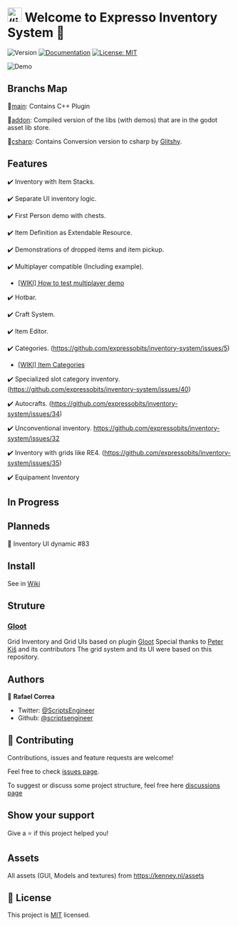 # <img src="https://raw.githubusercontent.com/expressobits/inventory-system/addon/icon.png" alt= “icon” width="32" height="32"> Welcome to Expresso Inventory System 👋
![Version](https://img.shields.io/badge/version-2.1.2-blue.svg?cacheSeconds=2592000)
[![Documentation](https://img.shields.io/badge/documentation-no-red.svg)](https://github.com/ExpressoBits/inventory-system/wiki)
[![License: MIT](https://img.shields.io/badge/License-MIT-yellow.svg)](MIT)

![Demo](https://raw.githubusercontent.com/wiki/ExpressoBits/inventory-system/demo.gif)

## Branchs Map

🪹[main](https://github.com/expressobits/inventory-system/tree/main): Contains C++ Plugin

🪹[addon](https://github.com/expressobits/inventory-system/tree/addon): Compiled version of the libs (with demos) that are in the godot asset lib store.

🪹[csharp](https://github.com/expressobits/inventory-system/tree/csharp): Contains Conversion version to csharp by [Glitshy](https://github.com/Glitshy).


## Features

✔️ Inventory with Item Stacks.

✔️ Separate UI inventory logic.

✔️ First Person demo with chests.

<!-- ✔️ Fully commented core and UI code. -->

✔️ Item Definition as Extendable Resource.

✔️ Demonstrations of dropped items and item pickup.

✔️ Multiplayer compatible (Including example).

  - [[WIKI] How to test multiplayer demo](https://github.com/expressobits/inventory-system/wiki/How-to-test-multiplayer-demo)
 
✔️ Hotbar.

✔️ Craft System.

✔️ Item Editor.

✔️ Categories. (https://github.com/expressobits/inventory-system/issues/5)

  - [[WIKI] Item Categories](https://github.com/expressobits/inventory-system/wiki/Item-Categories)

✔️ Specialized slot category inventory. (https://github.com/expressobits/inventory-system/issues/40)

✔️ Autocrafts. (https://github.com/expressobits/inventory-system/issues/34)

✔️ Unconventional inventory. https://github.com/expressobits/inventory-system/issues/32

✔️ Inventory with grids like RE4. (https://github.com/expressobits/inventory-system/issues/35)

✔️ Equipament Inventory

## In Progress

## Planneds

📅 Inventory UI dynamic #83

## Install
See in [Wiki](https://github.com/ExpressoBits/inventory-system/wiki)

## Struture
### [Gloot](https://github.com/peter-kish/gloot)
Grid Inventory and Grid UIs based on plugin [Gloot](https://github.com/peter-kish/gloot)
Special thanks to [Peter Kiš](https://github.com/peter-kish) and its contributors
The grid system and its UI were based on this repository.

## Authors

👤 **Rafael Correa**
* Twitter: [@ScriptsEngineer](https://twitter.com/ScriptsEngineer)
* Github: [@scriptsengineer](https://github.com/scriptsengineer)

## 🤝 Contributing

Contributions, issues and feature requests are welcome!

Feel free to check [issues page](https://github.com/ExpressoBits/inventory-system/issues).

To suggest or discuss some project structure, feel free here [discussions page](https://github.com/expressobits/inventory-system/discussions)


## Show your support

Give a ⭐️ if this project helped you!

## Assets

All assets (GUI, Models and textures) from https://kenney.nl/assets


## 📝 License

This project is [MIT](MIT) licensed.
